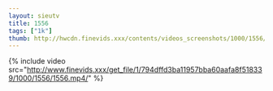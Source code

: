 ```yaml
--- 
layout: sieutv
title: 1556
tags: ["1k"]
thumb: http://hwcdn.finevids.xxx/contents/videos_screenshots/1000/1556/preview.mp4.jpg
---
```

{% include video src="http://www.finevids.xxx/get_file/1/794dffd3ba11957bba60aafa8f518339/1000/1556/1556.mp4/" %} 
